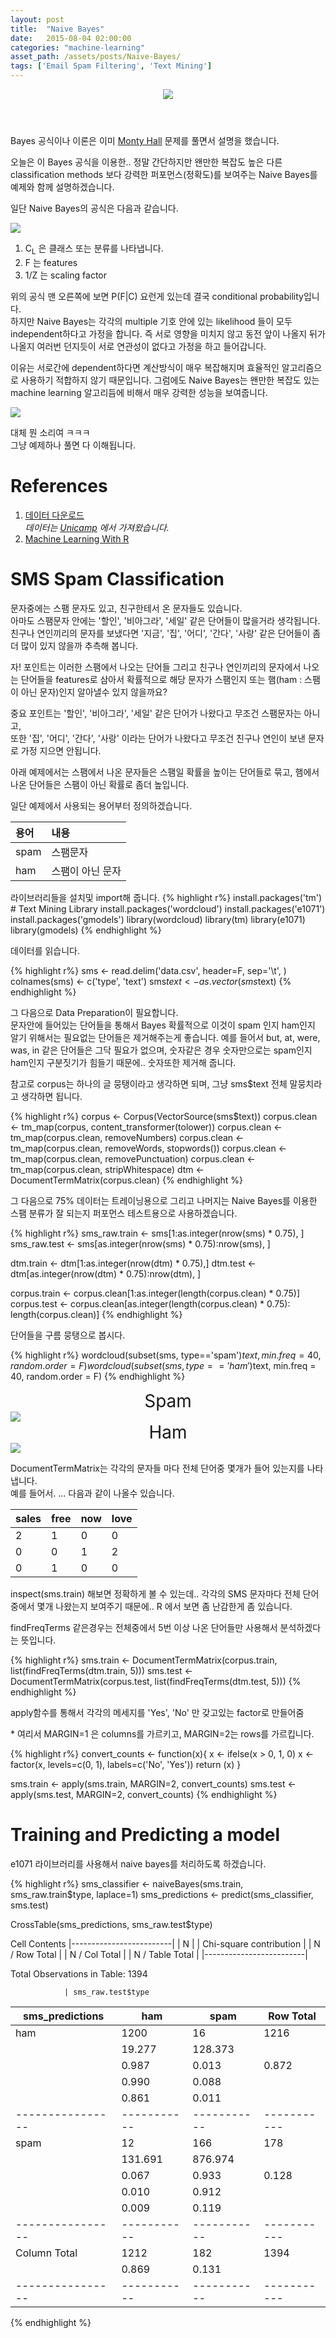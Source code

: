 ```yaml
---
layout: post
title:  "Naive Bayes"
date:   2015-08-04 02:00:00
categories: "machine-learning"
asset_path: /assets/posts/Naive-Bayes/
tags: ['Email Spam Filtering', 'Text Mining']
---
```

<header>
    <img src="{{ page.asset_path }}email.jpg" class="img-responsive img-rounded">
</header>

Bayes 공식이나 이론은 이미 [Monty Hall][bayes] 문제를 풀면서 설명을 했습니다.

오늘은 이 Bayes 공식을 이용한.. 정말 간단하지만 왠만한 복잡도 높은 다른 classification methods 보다 강력한 퍼포먼스(정확도)를
보여주는 Naive Bayes를 예제와 함께 설명하겠습니다.

일단 Naive Bayes의 공식은 다음과 같습니다.

<img src="{{page.asset_path}}naive-bayes-formula.gif" class="img-responsive img-rounded">

1. C<sub>L</sub> 은 클래스 또는 분류를 나타냅니다.
2. F 는 features
3. 1/Z 는 scaling factor

위의 공식 맨 오른쪽에 보면 P(F|C) 요런게 있는데 결국 conditional probability입니다.<br>
하지만 Naive Bayes는 각각의 multiple 기호 안에 있는 likelihood 들이 모두 independent하다고 가정을 합니다.
즉 서로 영향을 미치지 않고 동전 앞이 나올지 뒤가 나올지 여러번 던지듯이 서로 연관성이 없다고 가정을 하고 들어갑니다.

이유는 서로간에 dependent하다면 계산방식이 매우 복잡해지며 효율적인 알고리즘으로 사용하기 적합하지 않기 때문입니다.
그럼에도 Naive Bayes는 왠만한 복잡도 있는 machine learning 알고리듬에 비해서 매우 강력한 성능을 보여줍니다.



<img src="{{page.asset_path}}what-the-fuck.jpg" class="img-responsive img-rounded">

대체 뭔 소리여 ㅋㅋㅋ<br> 
그냥 예제하나 풀면 다 이해됩니다.


# References

1. [데이터 다운로드][data]<br>
   *데이터는 [Unicamp][unicamp] 에서 가져왔습니다.*
2. [Machine Learning With R][book]

# SMS Spam Classification

문자중에는 스팸 문자도 있고, 친구한테서 온 문자들도 있습니다.<br>
아마도 스팸문자 안에는 '할인', '비아그라', '세일' 같은 단어들이 많을거라 생각됩니다.<br>
친구나 연인끼리의 문자를 보냈다면 '지금', '집', '어디', '간다', '사랑' 같은 단어들이 좀 더 많이 있지 않을까 추측해 봅니다.

자! 포인트는 이러한 스팸에서 나오는 단어들 그리고 친구나 연인끼리의 문자에서 나오는 단어들을 features로 삼아서 
확률적으로 해당 문자가 스팸인지 또는 햄(ham : 스팸이 아닌 문자)인지 알아낼수 있지 않을까요?

중요 포인트는 '할인', '비아그라', '세일' 같은 단어가 나왔다고 무조건 스팸문자는 아니고, <br>
또한 '집', '어디', '간다', '사랑' 이라는 단어가 나왔다고 무조건 친구나 연인이 보낸 문자로 가정 지으면 안됩니다.

아래 예제에서는 스팸에서 나온 문자들은 스팸일 확률을 높이는 단어들로 묶고, 햄에서 나온 단어들은 스팸이 아닌 확률로 좀더 높입니다.




일단 예제에서 사용되는 용어부터 정의하겠습니다.

| 용어 | 내용 |
|:--|:--|
| spam | 스팸문자 |
| ham | 스팸이 아닌 문자


라이브러리들을 설치및 import해 줍니다.
{% highlight r%}
install.packages('tm') # Text Mining Library
install.packages('wordcloud')
install.packages('e1071')
install.packages('gmodels')
library(wordcloud)
library(tm)
library(e1071)
library(gmodels)
{% endhighlight %}

데이터를 읽습니다.

{% highlight r%}
sms <- read.delim('data.csv', header=F, sep='\t', )
colnames(sms) <- c('type', 'text')
sms$text <- as.vector(sms$text)
{% endhighlight %}


그 다음으로 Data Preparation이 필요합니다. <br>
문자안에 들어있는 단어들을 통해서 Bayes 확률적으로 이것이 spam 인지 ham인지 알기 위해서는 필요없는 단어들은 제거해주는게 좋습니다.
예를 들어서 but, at, were, was, in 같은 단어들은 그닥 필요가 없으며, 숫자같은 경우 숫자만으로는 spam인지 ham인지 구분짓기가 힘들기 때문에..
숫자또한 제거해 줍니다. 

참고로 corpus는 하나의 글 뭉탱이라고 생각하면 되며, 그냥 sms$text 전체 말뭉치라고 생각하면 됩니다.

{% highlight r%}
corpus <- Corpus(VectorSource(sms$text))
corpus.clean <- tm_map(corpus, content_transformer(tolower))
corpus.clean <- tm_map(corpus.clean, removeNumbers)
corpus.clean <- tm_map(corpus.clean, removeWords, stopwords())
corpus.clean <- tm_map(corpus.clean, removePunctuation)
corpus.clean <- tm_map(corpus.clean, stripWhitespace)
dtm <- DocumentTermMatrix(corpus.clean)
{% endhighlight %}

그 다음으로 75% 데이터는 트레이닝용으로 그리고 나머지는 Naive Bayes를 이용한 스팸 분류가 잘 되는지 퍼포먼스 테스트용으로 사용하겠습니다.

{% highlight r%}
sms_raw.train <- sms[1:as.integer(nrow(sms) * 0.75), ]
sms_raw.test <- sms[as.integer(nrow(sms) * 0.75):nrow(sms), ]

dtm.train <- dtm[1:as.integer(nrow(dtm) * 0.75),]
dtm.test <- dtm[as.integer(nrow(dtm) * 0.75):nrow(dtm), ]

corpus.train <- corpus.clean[1:as.integer(length(corpus.clean) * 0.75)]
corpus.test <-  corpus.clean[as.integer(length(corpus.clean) * 0.75): length(corpus.clean)]
{% endhighlight %}

단어들을 구름 뭉탱으로 봅시다.

{% highlight r%}
wordcloud(subset(sms, type=='spam')$text, min.freq = 40, random.order = F)
wordcloud(subset(sms, type=='ham')$text, min.freq = 40, random.order = F)
{% endhighlight %}


<div style="text-align:center; font-size:2em;">Spam</div>
<img src="{{page.asset_path}}spam.png" class="img-responsive img-rounded">

<div style="text-align:center; font-size:2em;">Ham</div>
<img src="{{page.asset_path}}ham.png" class="img-responsive img-rounded">

DocumentTermMatrix는 각각의 문자들 마다 전체 단어중 몇개가 들어 있는지를 나타냅니다.<br>
예를 들어서. ... 다음과 같이 나올수 있습니다. 

| sales | free | now | love |
|:-----|:-----|:-----|:-----|
| 2 | 1 | 0 | 0|
| 0 | 0 | 1 | 2|
| 0 | 1 | 0 | 0|

inspect(sms.train) 해보면 정확하게 볼 수 있는데.. 각각의 SMS 문자마다 전체 단어 중에서 몇개 나왔는지 보여주기 때문에.. 
R 에서 보면 좀 난감한게 좀 있습니다.

findFreqTerms 같은경우는 전체중에서 5번 이상 나온 단어들만 사용해서 분석하겠다는 뜻입니다.

{% highlight r%}
sms.train <- DocumentTermMatrix(corpus.train, list(findFreqTerms(dtm.train, 5)))
sms.test <-  DocumentTermMatrix(corpus.test, list(findFreqTerms(dtm.test, 5)))
{% endhighlight %}


apply함수를 통해서 각각의 메세지를 'Yes', 'No' 만 갖고있는 factor로 만들어줌

\* 여리서 MARGIN=1 은 columns를 가르키고, MARGIN=2는 rows를 가르킵니다. 


{% highlight r%}
convert_counts <- function(x){
  x <- ifelse(x > 0, 1, 0)
  x <- factor(x, levels=c(0, 1), labels=c('No', 'Yes'))
  return (x)
}

sms.train <- apply(sms.train, MARGIN=2, convert_counts)
sms.test <- apply(sms.test, MARGIN=2, convert_counts)
{% endhighlight %}

# Training and Predicting a model

e1071 라이브러리를 사용해서 naive bayes를 처리하도록 하겠습니다.



{% highlight r%}
sms_classifier <- naiveBayes(sms.train, sms_raw.train$type, laplace=1)
sms_predictions <- predict(sms_classifier, sms.test)

CrossTable(sms_predictions, sms_raw.test$type)

   Cell Contents
|-------------------------|
|                       N |
| Chi-square contribution |
|           N / Row Total |
|           N / Col Total |
|         N / Table Total |
|-------------------------|

 
Total Observations in Table:  1394 

 
                | sms_raw.test$type 
sms_predictions |       ham |      spam | Row Total | 
----------------|-----------|-----------|-----------|
            ham |      1200 |        16 |      1216 | 
                |    19.277 |   128.373 |           | 
                |     0.987 |     0.013 |     0.872 | 
                |     0.990 |     0.088 |           | 
                |     0.861 |     0.011 |           | 
----------------|-----------|-----------|-----------|
           spam |        12 |       166 |       178 | 
                |   131.691 |   876.974 |           | 
                |     0.067 |     0.933 |     0.128 | 
                |     0.010 |     0.912 |           | 
                |     0.009 |     0.119 |           | 
----------------|-----------|-----------|-----------|
   Column Total |      1212 |       182 |      1394 | 
                |     0.869 |     0.131 |           | 
----------------|-----------|-----------|-----------|
{% endhighlight %}


[bayes]: /machine-learning/2015/07/29/Monty-Hall-Problem/
[data]: {{page.asset_path}}data.csv
[book]: http://www.amazon.com/Machine-Learning-R-Brett-Lantz/dp/1782162143/ref=sr_1_1?ie=UTF8&qid=1438737465&sr=8-1&keywords=machine+learning+with+r
[unicamp]: http://www.dt.fee.unicamp.br/~tiago/smsspamcollection/

